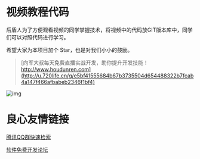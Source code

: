 # 视频教程代码 

后盾人为了方便观看视频的同学掌握技术，将视频中的代码放GIT版本库中，同学们可以对照代码进行学习。

希望大家为本项目加个 Star，也是对我们小小的鼓励。



> [向军大叔每天免费直播实战开发，助你提升开发技能！http://www.houdunren.com](http://u.720life.cn/g/e5bf41555684b67b3735504d654488322b7fcab4a147f466afbabeb2346f1bf4)  

![img](README.assets/82741527567241.jpg) 



 # 良心友情链接

[腾讯QQ群快速检索](http://u.720life.cn/s/8cf73f7c)

[软件免费开发论坛](http://u.720life.cn/s/bbb01dc0)